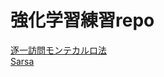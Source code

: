 # 強化学習練習repo

<a href='https://github.com/ochimo34/Rl-Exercises/tree/main/Simple_EveryVisitMontecarlo'>逐一訪問モンテカルロ法</a>  
<a href='https://github.com/ochimo34/Rl-Exercises/tree/main/MazeSimple_Sarsa'>Sarsa</a>